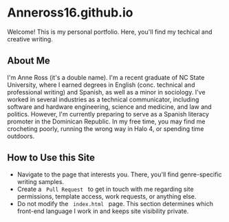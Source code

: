 # Anneross16.github.io
Welcome! This is my personal portfolio. Here, you'll find my techical and creative writing. 

## About Me
I'm Anne Ross (it's a double name). I'm a recent graduate of NC State University, where I earned degrees in English (conc. technical and professional writing) and Spanish, as well as a minor in sociology. I've worked in several industries as a technical communicator, including software and hardware engineering, science and medicine, and law and politics. However, I'm currently preparing to serve as a Spanish literacy promoter in the Dominican Republic. 
In my free time, you may find me crocheting poorly, running the wrong way in Halo 4, or spending time outdoors. 


## How to Use this Site
<ul> 
	<li> Navigate to the page that interests you. There, you'll find genre-specific writing samples. 
	<li> Create a <code> Pull Request </code> to get in touch with me regarding site permissions, template access, work requests, or anything else. </li>
	<li> Do not modify the <code> index.html </code> page. This section determines which front-end language I work in and keeps site visibility private. 
</ul>